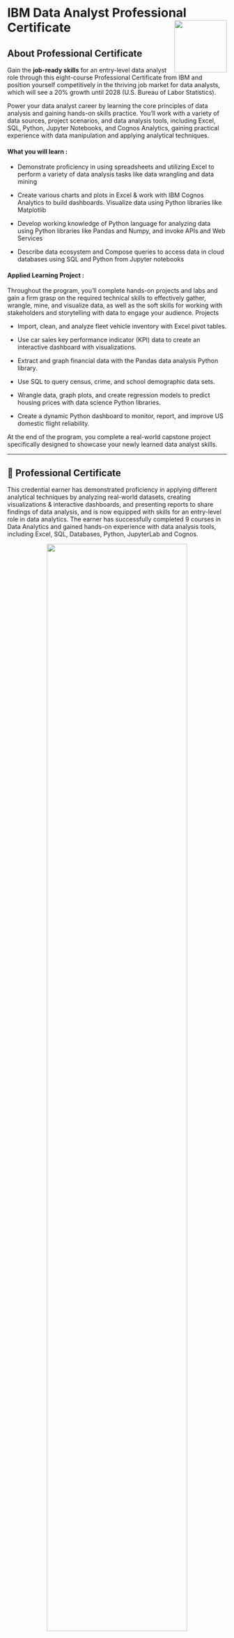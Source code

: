 
# IBM Data Analyst Professional Certificate <img src="https://es.wikipedia.org/wiki/IBM#/media/Archivo:IBM_logo.svg" align="right" width="120" />

## About Professional Certificate
Gain the **job-ready skills** for an entry-level data analyst role through this eight-course Professional Certificate from IBM and position yourself competitively in the thriving job market for data analysts, which will see a 20% growth until 2028 (U.S. Bureau of Labor Statistics).

Power your data analyst career by learning the core principles of data analysis and gaining hands-on skills practice. You’ll work with a variety of data sources, project scenarios, and data analysis tools, including Excel, SQL, Python, Jupyter Notebooks, and Cognos Analytics, gaining practical experience with data manipulation and applying analytical techniques.

#### What you will learn :


- Demonstrate proficiency in using spreadsheets and utilizing Excel to perform a variety of data analysis tasks like data wrangling and data mining

- Create various charts and plots in Excel & work with IBM Cognos Analytics to build dashboards. Visualize data using Python libraries like Matplotlib

- Develop working knowledge of Python language for analyzing data using Python libraries like Pandas and Numpy, and invoke APIs and Web Services

- Describe data ecosystem and Compose queries to access data in cloud databases using SQL and Python from Jupyter notebooks

#### Applied Learning Project :

Throughout the program, you’ll complete hands-on projects and labs and gain a firm grasp on the required technical skills to effectively gather, wrangle, mine, and visualize data, as well as the soft skills for working with stakeholders and storytelling with data to engage your audience.
Projects

- Import, clean, and analyze fleet vehicle inventory with Excel pivot tables.

- Use car sales key performance indicator (KPI) data to create an interactive dashboard with visualizations.

- Extract and graph financial data with the Pandas data analysis Python library.

- Use SQL to query census, crime, and school demographic data sets.

- Wrangle data, graph plots, and create regression models to predict housing prices with data science Python libraries.

- Create a dynamic Python dashboard to monitor, report, and improve US domestic flight reliability.

At the end of the program, you complete a real-world capstone project specifically designed to showcase your newly learned data analyst skills.

---

## 🥇 Professional Certificate

This credential earner has demonstrated proficiency in applying different analytical techniques by analyzing real-world datasets, creating visualizations & interactive dashboards, and presenting reports to share findings of data analysis, and is now equipped with skills for an entry-level role in data analytics. The earner has successfully completed 9 courses in Data Analytics and gained hands-on experience with data analysis tools, including Excel, SQL, Databases, Python, JupyterLab and Cognos.

<p align="center">
<img src="\Certificate - IBM Data Analyst.png" width=80% height=80%>

---

## 📙 Course Structures

There are 9 Courses in this Professional Certificate Specialization are as follows:

- [x] Course-1 : Introduction to Data Analytics

This course presents a gentle introduction into the concepts of data analysis, the role of a Data Analyst, and the tools that are used to perform daily functions. You will gain an understanding of the data ecosystem and the fundamentals of data analysis, such as data gathering or data mining.

#### What you will learn : 

- Explain what Data Analytics is and the key steps in the Data Analytics process.  

- Differentiate between different data roles such as Data Engineer, Data Analyst, Data Scientist, Business Analyst, and Business Intelligence Analyst.

- Describe the different types of data structures, file formats, sources of data, and data repositories. 

- Identify key elements in the Data Analytics process by analyzing a business case study and its data set. 


- [x] [__Course-2 : Excel Basics for Data Analysis__]()

This course is designed to provide you with basic working knowledge for using Excel spreadsheets for Data Analysis. It covers some of the first steps for working with spreadsheets and their usage in the process of analyzing data.  It includes plenty of videos, demos, and examples for you to learn, followed by step-by-step instructions for you to apply and practice on a live spreadsheet.
  
#### What you will learn : 
  
- Describe the fundamentals of spreadsheet applications 

- Perform basic spreadsheet tasks including navigation, data entry, and using formulas.

- Employ data quality techniques to import and clean data in Excel.

- Analyze data in spreadsheets by using filtering, sorting, look-up functions, and pivot tables.
  



- [X] [__Course-3 : Data Visualization and Dashboards with Excel and Cognos__ ]()

This course covers some of the first steps in the development of data visualizations using spreadsheets and dashboards. Begin the process of telling a story with your data by creating the many types of charts that are available in spreadsheets like Excel. Explore the different tools of a spreadsheet, such as the important pivot function and the ability to create dashboards and learn how each one has its own unique property to transform your data. Continue to gain valuable experience by becoming familiar with the popular analytics tool - IBM Cognos Analytics - to create interactive dashboards.
  
#### What you will learn : 
  
- Create basic charts and pivot charts in Excel.

- Explain the important role charts play in telling a data-driven story. 

- Construct advanced charts and visualizations.

- Build dashboards using Excel and Cognos Analytics.
  


- [x] [__Course-4 : Python for Data Science, AI & Development__]()

Kickstart your learning of Python with this beginner-friendly self-paced course taught by an expert. Python is one of the most popular languages in the programming and data science world and demand for individuals who have the ability to apply Python has never been higher.  

This introduction to Python course will take you from zero to programming in Python in a matter of hours—no prior programming experience necessary! You will learn about Python basics and the different data types. You will familiarize yourself with Python Data structures like List and Tuples, as well as logic concepts like conditions and branching. You will use Python libraries such as Pandas, Numpy & Beautiful Soup. You’ll also use Python to perform tasks such as data collection and web scraping with APIs.
  
#### What you will learn : 
  
- Describe Python Basics including Data Types, Expressions, Variables, and Data Structures.

- Apply Python programming logic using Branching, Loops, Functions, Objects & Classes.

- Demonstrate proficiency in using Python libraries such as Pandas, Numpy, and Beautiful Soup.

- Access web data using APIs and web scraping from Python in Jupyter Notebooks.   


- [X] [__Course-5 : Python Project for Data Science__]()

This mini-course is intended to for you to demonstrate foundational Python skills for working with data. This course primarily involves completing a project in which you will assume the role of a Data Scientist or a Data Analyst and be provided with a real-world data set and a real-world inspired scenario to identify patterns and trends. 

You will perform specific data science and data analytics tasks such as extracting data, web scraping, visualizing data and creating a dashboard. This project will showcase your proficiency with Python and using libraries such as Pandas and Beautiful Soup within a Jupyter Notebook. Upon completion you will have an impressive project to add to your job portfolio. 
  
 #### What you will learn : 
  
- Play the role of a Data Scientist / Data Analyst working on a real project.

- Demonstrate your Skills in Python - the language of choice for Data Science and Data Analysis. 

- Apply Python fundamentals, Python data structures, and working with data in Python.

- Build a dashboard using Python and libraries like Pandas, Beautiful Soup and Plotly using Jupyter notebook. 


- [x] [__Course-6 : Databases and SQL for Data Science with Python__]()

Working knowledge of SQL (or Structured Query Language) is a must for data professionals like Data Scientists, Data Analysts and Data Engineers. Much of the world's data resides in databases. SQL is a powerful language used for communicating with and extracting data from databases.  

In this course you will learn SQL inside out- from the very basics of Select statements to advanced concepts like JOINs.  

You will:  
- write foundational SQL statements like: SELECT, INSERT, UPDATE, and DELETE 
- filter result sets, use WHERE, COUNT, DISTINCT, and LIMIT clauses 
- differentiate between DML & DDL  
- CREATE, ALTER, DROP and load tables 
- use string patterns and ranges; ORDER and GROUP result sets, and built-in database functions 
- build sub-queries and query data from multiple tables  
- access databases as a data scientist using Jupyter notebooks with SQL and Python 
- work with advanced concepts like Stored Procedures, Views, ACID Transactions, Inner & Outer JOINs 

Through hands-on labs and projects, you will practice building SQL queries, work with real databases on the Cloud, and use real data science tools. In the final project you’ll analyze multiple real-world datasets to demonstrate your skills.  
  
#### What you will learn : 
  
- Analyze data within a database using SQL and Python.

- Create a relational database on Cloud and work with tables.

- Write SQL statements including SELECT, INSERT, UPDATE, and DELETE.

- Build more powerful queries with advanced SQL techniques like views, transactions, stored procedures and joins. 



- [x] [__Course-7 : Data Analysis with Python__]()

Analyzing data with Python is an essential skill for Data Scientists and Data Analysts. This course will take you from the basics of data analysis with Python to building and evaluating data models.  

Topics covered include:  
- collecting and importing data 
- cleaning, preparing & formatting data 
- data frame manipulation 
- summarizing data 
- building machine learning regression models 
- model refinement 
- creating data pipelines 

You will learn how to import data from multiple sources, clean and wrangle data, perform exploratory data analysis (EDA), and create meaningful data visualizations. You will then predict future trends from data by developing linear, multiple, polynomial regression models & pipelines and learn how to evaluate them.  
  
#### What you will learn : 
  
- Develop Python code for cleaning and preparing data for analysis - including handling missing values, formatting, normalizing, and binning data

- Perform exploratory data analysis and apply analytical techniques to real-word datasets using libraries such as Pandas, Numpy and Scipy

- Manipulate data using dataframes, summarize data, understand data distribution, perform correlation and create data pipelines

- Build and evaluate regression models using machine learning scikit-learn library and use them for prediction and decision making
 


- [x] [__Course-8 : Data Visualization with Python__]()

One of the most important skills of successful data scientists and data analysts is the ability to tell a compelling story by visualizing data and findings in an approachable and stimulating way. In this course you will learn many ways to effectively visualize both small and large-scale data. You will be able to take data that at first glance has little meaning and present that data in a form that conveys insights. 

This course will teach you to work with many Data Visualization tools and techniques. You will learn to create various types of basic and advanced graphs and charts like: Waffle Charts, Area Plots, Histograms, Bar Charts, Pie Charts, Scatter Plots, Word Clouds, Choropleth Maps, and many more! You will also create interactive dashboards that allow even those without any Data Science experience to better understand data, and make more effective and informed decisions.   

You will learn hands-on by completing numerous labs and a final project to practice and apply the many aspects and techniques of Data Visualization using Jupyter Notebooks and a Cloud-based IDE. You will use several data visualization libraries in Python, including Matplotlib, Seaborn, Folium, Plotly & Dash.
  
 #### What you will learn : 
  
- Implement data visualization techniques and plots using Python libraries, such as Matplotlib, Seaborn, and Folium to tell a stimulating story

- Create different types of charts and plots such as line, area, histograms, bar, pie, box, scatter, and bubble

- Create advanced visualizations such as waffle charts, word clouds, regression plots, maps with markers, & choropleth maps

- Generate interactive dashboards containing scatter, line, bar, bubble, pie, and sunburst charts using the Dash framework and Plotly library



- [x] [__Course-9 : IBM Data Analyst Capstone Project__]()

In this course you will apply various Data Analytics skills and techniques that you have learned as part of the previous courses in the IBM Data Analyst Professional Certificate. You will assume the role of an Associate Data Analyst who has recently joined the organization and be presented with a business challenge that requires data analysis to be performed on real-world datasets. 

You will undertake the tasks of collecting data from multiple sources, performing exploratory data analysis, data wrangling and preparation, statistical analysis and mining the data, creating charts and plots to visualize data, and building an interactive dashboard. The project will culminate with a presentation of your data analysis report, with an executive summary for the various stakeholders in the organization. You will be assessed on both your work for the various stages in the Data Analysis process, as well as the final deliverable. 


---